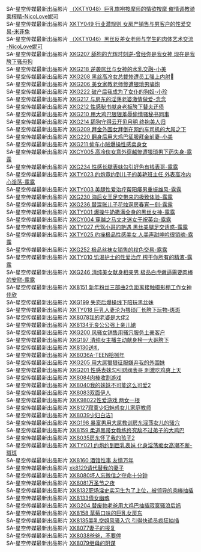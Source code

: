 SA-星空传媒最新出品影片     [（XKTY048）巨乳旗袍按摩师的情欲按摩 催情调教骑乘榨精-NicoLove妮可](https://sagj.me/videoDetail/0f3b4ef314f21202.html)                    
SA-星空传媒最新出品影片     [XKTY049 行业潜规则 女房产销售与男客户的性爱交易-米菲兔](https://sagj.me/videoDetail/6a4163f299704087.html)                    
SA-星空传媒最新出品影片     [（XKTY046）黑丝反差女老师与学生的肉体艺术交流 -NicoLove妮可](https://sagj.me/videoDetail/400fb87c935f4add.html)                    
SA-星空传媒最新出品影片     [XKG207 舔狗的光辉时刻逆-曾经你是我女神 现在是我胯下骚母狗](http://sagj.me/videoDetail/e91e0659bbe3687d.html)       
SA-星空传媒最新出品影片     [XKG218 逆袭屌丝与女神的水乳交融-小美](http://sagj.me/videoDetail/5fc2310579867dc9.html)    
SA-星空传媒最新出品影片     [XKG208 黑丝高冷女总裁惨遭员工强上内射](http://sagj.me/videoDetail/573e9d62dfe14cb1.html)   
SA-星空传媒最新出品影片     [XKG206 美女家教老师惨遭猥琐男骗炮](http://sagj.me/videoDetail/c19dadc4a7ce1544.html)         
SA-星空传媒最新出品影片     [XKG222 破产后我成为了女仆的狗奴-小珍](http://sagj.me/videoDetail/02620d526914d290.html)                    
SA-星空传媒最新出品影片     [XKG217 与房东的淫荡老婆激情做爱-念念](http://sagj.me/videoDetail/58c4937031b47b3b.html)                    
SA-星空传媒最新出品影片     [XKG212 性感秘书献身老板胯下替夫还债](http://sagj.me/videoDetail/7e0369674e22a379.html)                    
SA-星空传媒最新出品影片     [XKG210 用大鸡巴狠狠羞辱偷情骚秘书同事](http://sagj.me/videoDetail/73301722e574a7d2.html)                    
SA-星空传媒最新出品影片     [XKG214 舔狗守得云开见月明 终抱美人归](http://sagj.me/videoDetail/883f5fb74dbdfc1e.html)                    
SA-星空传媒最新出品影片     [XKG209 拜金外围女拜倒在网约车司机的大屌之下](http://sagj.me/videoDetail/2e1cd95e7a00335e.html)                    
SA-星空传媒最新出品影片     [XKG220 翻身后用大鸡巴征服拜金前妻-小美](http://sagj.me/videoDetail/172c52988cc7ce89.html)                    
SA-星空传媒最新出品影片     [XKG211 偷车小贼爆操性感卖身女](http://sagj.me/videoDetail/e8875118f03a83ed.html)                    
SA-星空传媒最新出品影片     [XKCY005 高冷侠女意外穿越惨遭猥琐男下药失身-露露](http://sagj.me/videoDetail/e5dff27a2d5e19c7.html)                    
SA-星空传媒最新出品影片     [XKG234 性感长腿表妹勾引好色有钱表哥-露露](http://sagj.me/videoDetail/09d884f1542fad6e.html)                    
SA-星空传媒最新出品影片     [XKTY023 约炮竟约到儿子的美艳班主任 外表高冷内心淫荡-露露](http://sagj.me/videoDetail/d9ccecac910a8966.html)                    
SA-星空传媒最新出品影片     [XKTY003 美腿性爱治疗帮阳痿男重振雄风-露露](http://sagj.me/videoDetail/a276b913ee61928f.html)                    
SA-星空传媒最新出品影片     [XKG230 海后女王足交带来的极致体验-露露](http://sagj.me/videoDetail/5950ec678e2a12f1.html)                    
SA-星空传媒最新出品影片     [XKG236 替混账儿子花烛洞房春宵一刻-露露](http://sagj.me/videoDetail/f228bbc43c9eb8ca.html)                    
SA-星空传媒最新出品影片     [XKTY001 爆操牛奶撒满全身的黑丝女神-露露](http://sagj.me/videoDetail/fba525c0701c82c1.html)                    
SA-星空传媒最新出品影片     [XKCY004 穿越之马文才迷女干祝英台-露露](http://sagj.me/videoDetail/297bd27155c92f13.html)                    
SA-星空传媒最新出品影片     [XKTY027 代驾小哥的艳遇 黑丝美腿足交诱惑-露露](http://sagj.me/videoDetail/27f96852b21704c1.html)                    
SA-星空传媒最新出品影片     [XKTY025 约操极品性感美女 人美声甜呻吟很销魂-露露](http://sagj.me/videoDetail/a8843fa9b998e95a.html)                    
SA-星空传媒最新出品影片     [XKG252 极品丝袜女销售的权色交易-露露](http://sagj.me/videoDetail/25f8d44ba4b9bade.html)                    
SA-星空传媒最新出品影片     [XKTY010 饥渴护士的性爱治疗 榨干你所有的精液-露露](http://sagj.me/videoDetail/f9ee86be6383b5c5.html)                    
SA-星空传媒最新出品影片     [XKG246 清纯美女献身相亲男 极品白虎嫩逼需要肉棒的安慰-露露](http://sagj.me/videoDetail/0995ff9e4d37aa39.html)                    
SA-星空传媒最新出品影片     [XK8151 新年粉丝三部曲2负距离接触摄影棚工作女神佳欣](http://sagj.me/videoDetail/7e714490c1569914.html)                    
SA-星空传媒最新出品影片     [XKG199 失恋后爆操线下陪玩黑丝妹](http://sagj.me/videoDetail/a7fda65092a95e39.html)                    
SA-星空传媒最新出品影片     [XKTY018 巨乳人妻沦为猥琐厂长胯下玩物-斑斑](http://sagj.me/videoDetail/cb661daa1906d315.html)                    
SA-星空传媒最新出品影片     [XK8078我的老婆是大佬2](http://sagj.me/videoDetail/e5d6df63a1b37315.html)                    
SA-星空传媒最新出品影片     [XK8134无良公公强上亲儿媳](http://sagj.me/videoDetail/98c29b4dd9400841.html)                    
SA-星空传媒最新出品影片     [XKG200 风骚女销售用骚穴服务土豪客户](http://sagj.me/videoDetail/124a84701cace685.html)                    
SA-星空传媒最新出品影片     [XKG197 清纯女主播主动献身榜一大哥胯下](http://sagj.me/videoDetail/1151563fce8bd729.html)                    
SA-星空传媒最新出品影片     [XK8130送礼](http://sagj.me/videoDetail/beff1f02f84e5a27.html)                    
SA-星空传媒最新出品影片     [XK8036A-TEEN拾捌年](http://sagj.me/videoDetail/883bde57c3114f50.html)                    
SA-星空传媒最新出品影片     [XKG205 用大屌狠狠征服嫌弃我的外围妹](http://sagj.me/videoDetail/e4182324af288f91.html)                    
SA-星空传媒最新出品影片     [XKG201 性感表妹勾引财阀表哥 刺激吃鸡爽上天](http://sagj.me/videoDetail/f7d4ba703bc6d92d.html)                    
SA-星空传媒最新出品影片     [XK8084肉棒收割游戏](http://sagj.me/videoDetail/7c8b0d8e5da8ab88.html)                    
SA-星空传媒最新出品影片     [XK8040我的妹妹不可能这么可爱2](http://sagj.me/videoDetail/72d3d555f152d138.html)                    
SA-星空传媒最新出品影片     [XK8083双面伊人](http://sagj.me/videoDetail/3379b7f70ec70a62.html)                    
SA-星空传媒最新出品影片     [XKK98022性爱游戏 两女一根](http://sagj.me/videoDetail/14eaacc28029f9f4.html)                    
SA-星空传媒最新出品影片     [XK8127寂寞少妇魅惑女儿家庭教师](http://sagj.me/videoDetail/148b4f41a6daffcd.html)                    
SA-星空传媒最新出品影片     [XK8039少妇白洁1](http://sagj.me/videoDetail/e0912e131523f3cf.html)                    
SA-星空传媒最新出品影片     [XKG198 暴富男用大屌教训房东淫荡女儿的骚穴](http://sagj.me/videoDetail/bdd20c1339dd344d.html)                    
SA-星空传媒最新出品影片     [XK8159 柔道黑带女教练终究敌不过弟子的大鸡巴](http://sagj.me/videoDetail/b14f07d0cc8b4974.html)                    
SA-星空传媒最新出品影片     [XK8035房东怀了我的孩子2](http://sagj.me/videoDetail/ad319e2e6ca408c2.html)                    
SA-星空传媒最新出品影片     [XKTY021 约炮约到巨乳表妹 化身淫荡痴女高潮不断-斑斑](http://sagj.me/videoDetail/da9249de0751caaa.html)                    
SA-星空传媒最新出品影片     [XK8160 酒馆性事 友情万年](http://sagj.me/videoDetail/c99d18bd2f770b6f.html)                    
SA-星空传媒最新出品影片     [xk8129请代替我的妻子](http://sagj.me/videoDetail/0cf7dfcc731eeb19.html)                    
SA-星空传媒最新出品影片     [XK8080坏人忘微信之夺命十分钟](http://sagj.me/videoDetail/7748c2d1ba25897b.html)                    
SA-星空传媒最新出品影片     [XK8081万圣节之夜](http://sagj.me/videoDetail/d5046ac905a3e648.html)                    
SA-星空传媒最新出品影片     [XK8132职场淫史实习生为了上位，被领导的肉棒抽插](http://sagj.me/videoDetail/7eed09acc1338de9.html)                    
SA-星空传媒最新出品影片     [XK8133倩女幽魂](http://sagj.me/videoDetail/27ec3d7da19ee1f6.html)                    
SA-星空传媒最新出品影片     [XKG204 替废物老爸用大鸡巴抽插寂寞骚浪后妈](http://sagj.me/videoDetail/f414f7a824879d64.html)                    
SA-星空传媒最新出品影片     [XK8158 草莓口味的巨乳女房东](http://sagj.me/videoDetail/e136e938e58ca3e0.html)                    
SA-星空传媒最新出品影片     [XK8135美乳空姐风骚入穴 引得快递员疯狂抽插](http://sagj.me/videoDetail/be9bff3f2016d143.html)                    
SA-星空传媒最新出品影片     [XK8077妻子的报复](http://sagj.me/videoDetail/6277d5b0c358b81f.html)                    
SA-星空传媒最新出品影片     [XK8038爸爸，不要停](http://sagj.me/videoDetail/620c0de658b21ed6.html)                    
SA-星空传媒最新出品影片     [XK8079继母的阴谋](http://sagj.me/videoDetail/d9e5e2717f5e6689.html)                                                    
